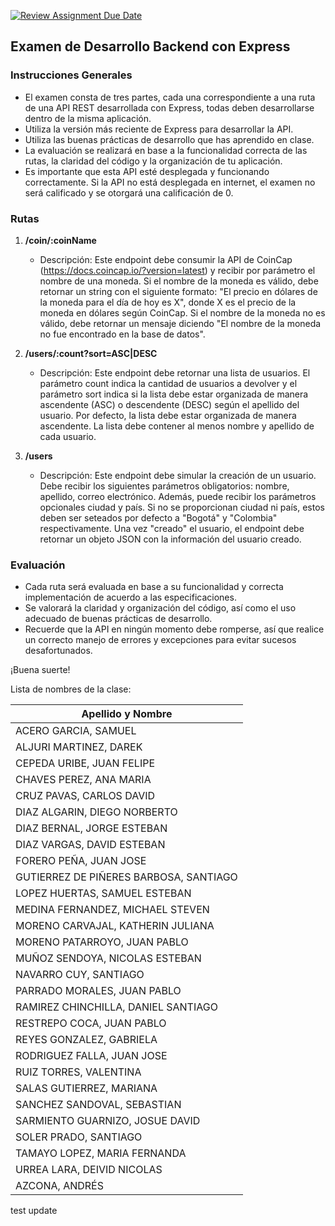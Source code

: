 [![Review Assignment Due Date](https://classroom.github.com/assets/deadline-readme-button-24ddc0f5d75046c5622901739e7c5dd533143b0c8e959d652212380cedb1ea36.svg)](https://classroom.github.com/a/KsHSEX27)
## Examen de Desarrollo Backend con Express

### Instrucciones Generales
- El examen consta de tres partes, cada una correspondiente a una ruta de una API REST desarrollada con Express, todas deben desarrollarse dentro de la misma aplicación.
- Utiliza la versión más reciente de Express para desarrollar la API.
- Utiliza las buenas prácticas de desarrollo que has aprendido en clase.
- La evaluación se realizará en base a la funcionalidad correcta de las rutas, la claridad del código y la organización de tu aplicación.
- Es importante que esta API esté desplegada y funcionando correctamente. Si la API no está desplegada en internet, el examen no será calificado y se otorgará una calificación de 0.

### Rutas
1. **/coin/:coinName**
   - Descripción: Este endpoint debe consumir la API de CoinCap (https://docs.coincap.io/?version=latest) y recibir por parámetro el nombre de una moneda. Si el nombre de la moneda es válido, debe retornar un string con el siguiente formato: "El precio en dólares de la moneda para el día de hoy es X", donde X es el precio de la moneda en dólares según CoinCap. Si el nombre de la moneda no es válido, debe retornar un mensaje diciendo "El nombre de la moneda no fue encontrado en la base de datos".

2. **/users/:count?sort=ASC|DESC**
   - Descripción: Este endpoint debe retornar una lista de usuarios. El parámetro count indica la cantidad de usuarios a devolver y el parámetro sort indica si la lista debe estar organizada de manera ascendente (ASC) o descendente (DESC) según el apellido del usuario. Por defecto, la lista debe estar organizada de manera ascendente. La lista debe contener al menos nombre y apellido de cada usuario.

3. **/users**
   - Descripción: Este endpoint debe simular la creación de un usuario. Debe recibir los siguientes parámetros obligatorios: nombre, apellido, correo electrónico. Además, puede recibir los parámetros opcionales ciudad y país. Si no se proporcionan ciudad ni país, estos deben ser seteados por defecto a "Bogotá" y "Colombia" respectivamente. Una vez "creado" el usuario, el endpoint debe retornar un objeto JSON con la información del usuario creado.

### Evaluación
- Cada ruta será evaluada en base a su funcionalidad y correcta implementación de acuerdo a las especificaciones.
- Se valorará la claridad y organización del código, así como el uso adecuado de buenas prácticas de desarrollo.
- Recuerde que la API en ningún momento debe romperse, así que realice un correcto manejo de errores y excepciones para evitar sucesos desafortunados.

¡Buena suerte!


Lista de nombres de la clase:

| Apellido y Nombre            |
|------------------------------|
| ACERO GARCIA, SAMUEL         |
| ALJURI MARTINEZ, DAREK       |
| CEPEDA URIBE, JUAN FELIPE    |
| CHAVES PEREZ, ANA MARIA      |
| CRUZ PAVAS, CARLOS DAVID     |
| DIAZ ALGARIN, DIEGO NORBERTO |
| DIAZ BERNAL, JORGE ESTEBAN   |
| DIAZ VARGAS, DAVID ESTEBAN   |
| FORERO PEÑA, JUAN JOSE       |
| GUTIERREZ DE PIÑERES BARBOSA, SANTIAGO |
| LOPEZ HUERTAS, SAMUEL ESTEBAN |
| MEDINA FERNANDEZ, MICHAEL STEVEN |
| MORENO CARVAJAL, KATHERIN JULIANA |
| MORENO PATARROYO, JUAN PABLO  |
| MUÑOZ SENDOYA, NICOLAS ESTEBAN |
| NAVARRO CUY, SANTIAGO        |
| PARRADO MORALES, JUAN PABLO  |
| RAMIREZ CHINCHILLA, DANIEL SANTIAGO |
| RESTREPO COCA, JUAN PABLO    |
| REYES GONZALEZ, GABRIELA     |
| RODRIGUEZ FALLA, JUAN JOSE   |
| RUIZ TORRES, VALENTINA       |
| SALAS GUTIERREZ, MARIANA     |
| SANCHEZ SANDOVAL, SEBASTIAN  |
| SARMIENTO GUARNIZO, JOSUE DAVID |
| SOLER PRADO, SANTIAGO        |
| TAMAYO LOPEZ, MARIA FERNANDA |
| URREA LARA, DEIVID NICOLAS   |
| AZCONA, ANDRÉS                |

test update
